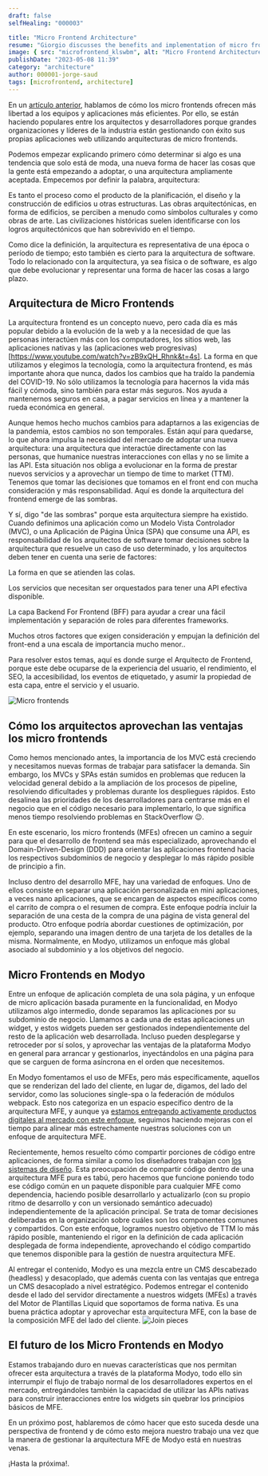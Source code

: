 ```yaml
---
draft: false
selfHealing: "000003"

title: "Micro Frontend Architecture"
resume: "Giorgio discusses the benefits and implementation of micro frontend architecture, emphasizing its growing popularity and effectiveness in modern web development. He outlines how this architecture enables more efficient, specialized development by dividing frontend applications into smaller, manageable components."
image: { src: "microfrontend_klswbm", alt: "Micro Frontend Architecture" }
publishDate: "2023-05-08 11:39"
category: "architecture"
author: 000001-jorge-saud
tags: [microfrontend, architecture]
---
```


En un [artículo anterior](https://es.modyo.com/blog/los-micro-frontends-permiten-a-tus-desarrolladores-crear-mejores-productos-digitales), hablamos de cómo los micro frontends ofrecen más libertad a los equipos y aplicaciones más eficientes. Por ello, se están haciendo populares entre los arquitectos y desarrolladores porque grandes organizaciones y líderes de la industria están gestionando con éxito sus propias aplicaciones web utilizando arquitecturas de micro frontends. 


Podemos empezar explicando primero cómo determinar si algo es una tendencia que solo está de moda, una nueva forma de hacer las cosas que la gente está empezando a adoptar, o una arquitectura ampliamente aceptada. Empecemos por definir la palabra, arquitectura:


Es tanto el proceso como el producto de la planificación, el diseño y la construcción de edificios u otras estructuras. Las obras arquitectónicas, en forma de edificios, se perciben a menudo como símbolos culturales y como obras de arte. Las civilizaciones históricas suelen identificarse con los logros arquitectónicos que han sobrevivido en el tiempo.


Como dice la definición, la arquitectura es representativa de una época o período de tiempo; esto también es cierto para la arquitectura de software. Todo lo relacionado con la arquitectura, ya sea física o de software, es algo que debe evolucionar y representar una forma de hacer las cosas a largo plazo.

## Arquitectura de Micro Frontends

La arquitectura frontend es un concepto nuevo, pero cada día es más popular debido a la evolución de la web y a la necesidad de que las personas interactúen más con los computadores, los sitios web, las aplicaciones nativas y las (aplicaciones web progresivas)[https://www.youtube.com/watch?v=zB9xQH_Rhnk&t=4s]. La forma en que utilizamos y elegimos la tecnología, como la arquitectura frontend, es más importante ahora que nunca, dados los cambios que ha traído la pandemia del COVID-19. No sólo utilizamos la tecnología para hacernos la vida más fácil y cómoda, sino también para estar más seguros. Nos ayuda a mantenernos seguros en casa, a pagar servicios en línea y a mantener la rueda económica en general. 


Aunque hemos hecho muchos cambios para adaptarnos a las exigencias de la pandemia, estos cambios no son temporales. Están aquí para quedarse, lo que ahora impulsa la necesidad del mercado de adoptar una nueva arquitectura: una arquitectura que interactúe directamente con las personas, que humanice nuestras interacciones con ellas y no se limite a las API. Esta situación nos obliga a evolucionar en la forma de prestar nuevos servicios y a aprovechar un tiempo de time to market (TTM). Tenemos que tomar las decisiones que tomamos en el front end con mucha consideración y más responsabilidad. Aquí es donde la arquitectura del frontend emerge de las sombras.


Y sí, digo "de las sombras" porque esta arquitectura siempre ha existido. Cuando definimos una aplicación como un Modelo Vista Controlador (MVC), o una Aplicación de Página Única (SPA) que consume una API, es responsabilidad de los arquitectos de software tomar decisiones sobre la arquitectura que resuelve un caso de uso determinado, y los arquitectos deben tener en cuenta una serie de factores:


La forma en que se atienden las colas.

Los servicios que necesitan ser orquestados para tener una API efectiva disponible.

La capa Backend For Frontend (BFF) para ayudar a crear una fácil implementación y separación de roles para diferentes frameworks.

Muchos otros factores que exigen consideración y empujan la definición del front-end a una escala de importancia mucho menor..


Para resolver estos temas, aquí es donde surge el Arquitecto de Frontend, porque este debe ocuparse de la experiencia del usuario, el rendimiento, el SEO, la accesibilidad, los eventos de etiquetado, y asumir la propiedad de esta capa, entre el servicio y el usuario.

![Micro frontends](https://cdn.modyo.cloud/uploads/537d8e9f-8a76-46d4-986b-29874c856028/original/micro_fontend_1-opti.png)

## Cómo los arquitectos aprovechan las ventajas los micro frontends

Como hemos mencionado antes, la importancia de los MVC está creciendo y necesitamos nuevas formas de trabajar para satisfacer la demanda. Sin embargo, los MVCs y SPAs están sumidos en problemas que reducen la velocidad general debido a la ampliación de los procesos de pipeline, resolviendo dificultades y problemas durante los despliegues rápidos. Esto desalinea las prioridades de los desarrolladores para centrarse más en el negocio que en el código necesario para implementarlo, lo que significa menos tiempo resolviendo problemas en StackOverflow 😉.


En este escenario, los micro frontends (MFEs) ofrecen un camino a seguir para que el desarrollo de frontend sea más especializado, aprovechando el Domain-Driven-Design (DDD) para orientar las aplicaciones frontend hacia los respectivos subdominios de negocio y desplegar lo más rápido posible de principio a fin.


Incluso dentro del desarrollo MFE, hay una variedad de enfoques. Uno de ellos consiste en separar una aplicación personalizada en mini aplicaciones, a veces nano aplicaciones, que se encargan de aspectos específicos como el carrito de compra o el resumen de compra. Este enfoque podría incluir la separación de una cesta de la compra de una página de vista general del producto. Otro enfoque podría abordar cuestiones de optimización, por ejemplo, separando una imagen dentro de una tarjeta de los detalles de la misma. Normalmente, en Modyo, utilizamos un enfoque más global asociado al subdominio y a los objetivos del negocio.

## Micro Frontends en Modyo

Entre un enfoque de aplicación completa de una sola página, y un enfoque de micro aplicación basada puramente en la funcionalidad, en Modyo utilizamos algo intermedio, donde separamos las aplicaciones por su subdominio de negocio. Llamamos a cada una de estas aplicaciones un widget, y estos widgets pueden ser gestionados independientemente del resto de la aplicación web desarrollada. Incluso pueden desplegarse y retroceder por sí solos, y aprovechar las ventajas de la plataforma Modyo en general para arrancar y gestionarlos, inyectándolos en una página para que se carguen de forma asíncrona en el orden que necesitemos.


En Modyo fomentamos el uso de MFEs, pero más específicamente, aquellos que se renderizan del lado del cliente, en lugar de, digamos, del lado del servidor, como las soluciones single-spa o la federación de módulos webpack. Esto nos categoriza en un espacio específico dentro de la arquitectura MFE, y aunque ya [estamos entregando activamente productos digitales al mercado con este enfoque](https://es.modyo.com/soluciones/microfrontend), seguimos haciendo mejoras con el tiempo para alinear más estrechamente nuestras soluciones con un enfoque de arquitectura MFE.


Recientemente, hemos resuelto cómo compartir porciones de código entre aplicaciones, de forma similar a como los diseñadores trabajan con [los sistemas de diseño](https://es.modyo.com/blog/disenando-productos-consistentes-y-escalables). Esta preocupación de compartir código dentro de una arquitectura MFE pura es tabú, pero hacemos que funcione poniendo todo ese código común en un paquete disponible para cualquier MFE como dependencia, haciendo posible desarrollarlo y actualizarlo (con su propio ritmo de desarrollo y con un versionado semántico adecuado) independientemente de la aplicación principal. Se trata de tomar decisiones deliberadas en la organización sobre cuáles son los componentes comunes y compartidos. Con este enfoque, logramos nuestro objetivo de TTM lo más rápido posible, manteniendo el rigor en la definición de cada aplicación desplegada de forma independiente, aprovechando el código compartido que tenemos disponible para la gestión de  nuestra arquitectura MFE.


Al entregar el contenido, Modyo es una mezcla entre un CMS descabezado (headless) y desacoplado, que además cuenta con las ventajas que entrega un CMS desacoplado a nivel estratégico. Podemos entregar el contenido desde el lado del servidor directamente a nuestros widgets (MFEs) a través del Motor de Plantillas Liquid que soportamos de forma nativa. Es una buena práctica adoptar y aprovechar esta arquitectura MFE, con la base de la composición MFE del lado del cliente.
![Join pieces](https://cdn.modyo.cloud/uploads/66fa7d1d-29a5-42f6-ac16-26d4f3f25cbb/original/407688742.png)

## El futuro de los Micro Frontends en Modyo

Estamos trabajando duro en nuevas características que nos permitan ofrecer esta arquitectura a través de la plataforma Modyo, todo ello sin interrumpir el flujo de trabajo normal de los desarrolladores expertos en el mercado, entregándoles también  la capacidad de utilizar las APIs nativas para construir interacciones entre los widgets sin quebrar los principios básicos de MFE.

En un próximo post, hablaremos de cómo hacer que esto suceda desde una perspectiva de frontend y de cómo esto mejora nuestro trabajo una vez que la manera de gestionar la arquitectura MFE de Modyo está en nuestras venas.

¡Hasta la próxima!.
